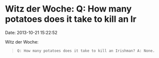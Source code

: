 Witz der Woche: Q: How many potatoes does it take to kill an Ir
===============================================================

Date: 2013-10-21 15:22:52

Witz der Woche:

> `Q: How many potatoes does it take to kill an Irishman? A: None.`
